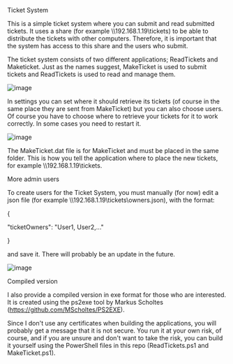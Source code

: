 Ticket System

This is a simple ticket system where you can submit and read submitted tickets. It uses a share (for example \\\192.168.1.19\tickets) to be able to distribute the tickets with other computers. Therefore, it is important that the system has access to this share and the users who submit.

The ticket system consists of two different applications; ReadTickets and Maketicket. Just as the names suggest, MakeTicket is used to submit tickets and ReadTickets is used to read and manage them.


![image](https://github.com/user-attachments/assets/1c6df060-3aab-4fdb-8d52-07806130e382)


In settings you can set where it should retrieve its tickets (of course in the same place they are sent from MakeTicket) but you can also choose users. Of course you have to choose where to retrieve your tickets for it to work correctly. In some cases you need to restart it.

![image](https://github.com/user-attachments/assets/e4f0a409-653c-455f-9231-a7772528bb49)


The MakeTicket.dat file is for MakeTicket and must be placed in the same folder. This is how you tell the application where to place the new tickets, for example \\\192.168.1.19\tickets.


More admin users

To create users for the Ticket System, you must manually (for now) edit a json file (for example \\\192.168.1.19\tickets\owners.json), with the format:

{

"ticketOwners": "User1, User2,..."

}

and save it. There will probably be an update in the future.

![image](https://github.com/user-attachments/assets/54743df9-6d17-4a68-ad8a-10e82265ed5e)



Compiled version

I also provide a compiled version in exe format for those who are interested. It is created using the ps2exe tool by Markus Scholtes (https://github.com/MScholtes/PS2EXE). 

Since I don't use any certificates when building the applications, you will probably get a message that it is not secure. You run it at your own risk, of course, and if you are unsure and don't want to take the risk, you can build it yourself using the PowerShell files in this repo (ReadTickets.ps1 and MakeTicket.ps1).
